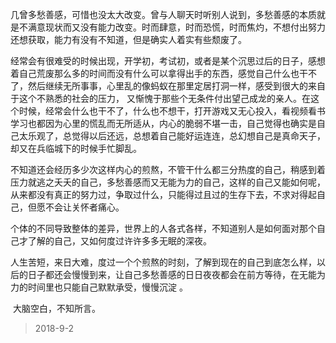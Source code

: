 ​	几曾多愁善感，可惜也没太大改变。曾与人聊天时听别人说到，多愁善感的本质就是不满意现状而又没有能力改变。时而肆意，时而恐慌，时而焦灼，不想付出努力还想获取，能力有没有不知道，但是确实人着实有些颓废了。

​	经常会有很难受的时候出现，开学初，考试初，或者是某个沉思过后的日子，感想着自己荒废那么多的时间而没有什么可以拿得出手的东西，感觉自己什么也干不了，然后继续无所事事，心里乱的像蚂蚁在那里定居打洞一样，感受到很大的来自于这个不熟悉的社会的压力， 又惭愧于那些个无条件付出望己成龙的亲人。在这个时候，经常会什么也干不了，什么也不想干，打开游戏又无心投入，看视频看书学习也都因为心里的慌乱而无所适从，内心的脆弱不堪一击，自己觉得也确实是自己太乐观了，总觉得以后还远，总想着自己能好运连连，总幻想自己是真命天子，却又在兵临城下的时候手忙脚乱。

​	不知道还会经历多少次这样内心的煎熬，不管干什么都三分热度的自己，稍感到着压力就逃之夭夭的自己，多愁善感而又无能为力的自己，这样的自己又能如何呢，从来都没有真正的努力过，争取过什么，只能得过且过的生存下去，不求对得起自己，但愿不会让关怀者痛心。

​	个体的不同导致整体的差异，世界上的人各式各样，不知道别人是如何面对那个自己才了解的自己，又如何度过许许多多无眠的深夜。

​	人生苦短，来日大难，度过一个个煎熬的时刻，了解到现在的自己到底怎么样，以后的日子都还会慢慢到来，让自己多愁善感的日日夜夜都会在前方等待，在无能为力的时间里也只能自己默默承受，慢慢沉淀 。

​	大脑空白，不知所言。 

> 2018-9-2